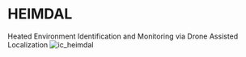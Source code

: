 # HEIMDAL
Heated Environment Identification and Monitoring via Drone Assisted Localization
![ic_heimdal](assets/ic/ic_heimdal.png)
